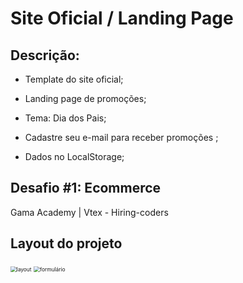# Site Oficial / Landing Page

## Descrição:

- Template do site oficial;
- Landing page de promoções;

- Tema: Dia dos Pais;

- Cadastre seu e-mail para receber promoções ;

- Dados no LocalStorage;

## Desafio #1: Ecommerce

Gama Academy | Vtex - Hiring-coders

## Layout do projeto



<img src="https://graficoeweb.com.br/landing-page/assets/img/img-1.JPG" alt="layout" style="zoom:60%;" />

<img src="https://graficoeweb.com.br/landing-page/assets/img/img-2.JPG" alt="formulário" style="zoom:60%;" />
